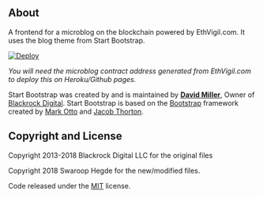 ## About

A frontend for a microblog on the blockchain powered by EthVigil.com. It uses the blog theme from Start Bootstrap.

[![Deploy](https://www.herokucdn.com/deploy/button.svg)](https://heroku.com/deploy?template=https://github.com/SwaroopH/microblog/tree/master)

*You will need the microblog contract address generated from EthVigil.com to deploy this on Heroku/Github pages.*

Start Bootstrap was created by and is maintained by **[David Miller](http://davidmiller.io/)**, Owner of [Blackrock Digital](http://blackrockdigital.io/).
Start Bootstrap is based on the [Bootstrap](http://getbootstrap.com/) framework created by [Mark Otto](https://twitter.com/mdo) and [Jacob Thorton](https://twitter.com/fat).

## Copyright and License

Copyright 2013-2018 Blackrock Digital LLC for the original files

Copyright 2018 Swaroop Hegde for the new/modified files.

Code released under the [MIT](https://github.com/BlackrockDigital/startbootstrap-clean-blog/blob/gh-pages/LICENSE) license.
